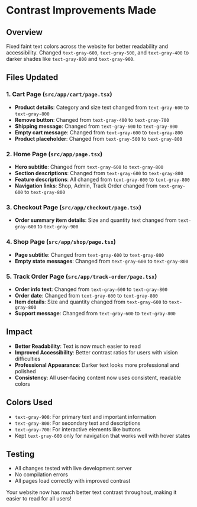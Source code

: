 # Contrast Improvements Made

## Overview
Fixed faint text colors across the website for better readability and accessibility. Changed `text-gray-600`, `text-gray-500`, and `text-gray-400` to darker shades like `text-gray-800` and `text-gray-900`.

## Files Updated

### 1. Cart Page (`src/app/cart/page.tsx`)
- **Product details**: Category and size text changed from `text-gray-600` to `text-gray-800`
- **Remove button**: Changed from `text-gray-400` to `text-gray-700`
- **Shipping message**: Changed from `text-gray-600` to `text-gray-800`
- **Empty cart message**: Changed from `text-gray-600` to `text-gray-800`
- **Product placeholder**: Changed from `text-gray-500` to `text-gray-800`

### 2. Home Page (`src/app/page.tsx`)
- **Hero subtitle**: Changed from `text-gray-600` to `text-gray-800`
- **Section descriptions**: Changed from `text-gray-600` to `text-gray-800`
- **Feature descriptions**: All changed from `text-gray-600` to `text-gray-800`
- **Navigation links**: Shop, Admin, Track Order changed from `text-gray-600` to `text-gray-800`

### 3. Checkout Page (`src/app/checkout/page.tsx`)
- **Order summary item details**: Size and quantity text changed from `text-gray-600` to `text-gray-900`

### 4. Shop Page (`src/app/shop/page.tsx`)
- **Page subtitle**: Changed from `text-gray-600` to `text-gray-800`
- **Empty state messages**: Changed from `text-gray-600` to `text-gray-800`

### 5. Track Order Page (`src/app/track-order/page.tsx`)
- **Order info text**: Changed from `text-gray-600` to `text-gray-800`
- **Order date**: Changed from `text-gray-600` to `text-gray-800`
- **Item details**: Size and quantity changed from `text-gray-600` to `text-gray-800`
- **Support message**: Changed from `text-gray-600` to `text-gray-800`

## Impact
- **Better Readability**: Text is now much easier to read
- **Improved Accessibility**: Better contrast ratios for users with vision difficulties
- **Professional Appearance**: Darker text looks more professional and polished
- **Consistency**: All user-facing content now uses consistent, readable colors

## Colors Used
- `text-gray-900`: For primary text and important information
- `text-gray-800`: For secondary text and descriptions
- `text-gray-700`: For interactive elements like buttons
- Kept `text-gray-600` only for navigation that works well with hover states

## Testing
- All changes tested with live development server
- No compilation errors
- All pages load correctly with improved contrast

Your website now has much better text contrast throughout, making it easier to read for all users!
